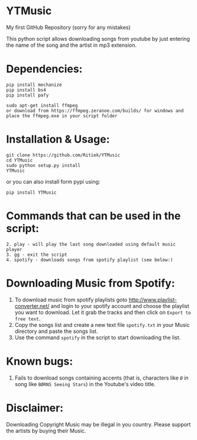 # YTMusic

My first GitHub Repository (sorry for any mistakes)

This python script allows downloading songs from youtube by just entering the name of the song
and the artist in mp3 extension.


# Dependencies:

```
pip install mechanize
pip install bs4
pip install pafy
```
```
sudo apt-get install ffmpeg
or download from https://ffmpeg.zeranoe.com/builds/ for windows and place the ffmpeg.exe in your script folder
```

# Installation & Usage:
```
git clone https://github.com/Ritiek/YTMusic
cd YTMusic
sudo python setup.py install
YTMusic
```
or you can also install form pypi using:
```
pip install YTMusic
```

# Commands that can be used in the script:
```
2. play - will play the last song downloaded using default music player
3. gg - exit the script
4. spotify - downloads songs from spotify playlist (see below:)
```

# Downloading Music from Spotify:

1. To download music from spotify playlists goto http://www.playlist-converter.net/ and login to your
spotify account and choose the playlist you want to download. Let it grab the tracks and then click
on ```Export to free text```.
2. Copy the songs list and create a new text file ```spotify.txt``` in your Music directory and paste the
songs list.
3. Use the command ```spotify``` in the script to start downloading the list.

# Known bugs:

1. Fails to download songs containing accents (that is, characters like ```Ø``` in song like ```BØRNS Seeing Stars```)
in the Youtube's video title.

# Disclaimer:

Downloading Copyright Music may be illegal in you country. Please support the artists by buying their Music.

